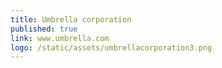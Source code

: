 ```yaml
---
title: Umbrella corporation
published: true
link: www.umbrella.com
logo: /static/assets/umbrellacorporation3.png
---
```


